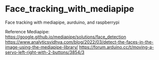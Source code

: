 # Face_tracking_with_mediapipe
Face tracking with mediapipe, aurduino, and raspberrypi 

Reference
Mediapipe: https://google.github.io/mediapipe/solutions/face_detection
https://www.analyticsvidhya.com/blog/2022/03/detect-the-faces-in-the-image-using-the-mediapipe-library/
https://forum.arduino.cc/t/moving-a-servo-left-right-with-2-buttons/3854/3
